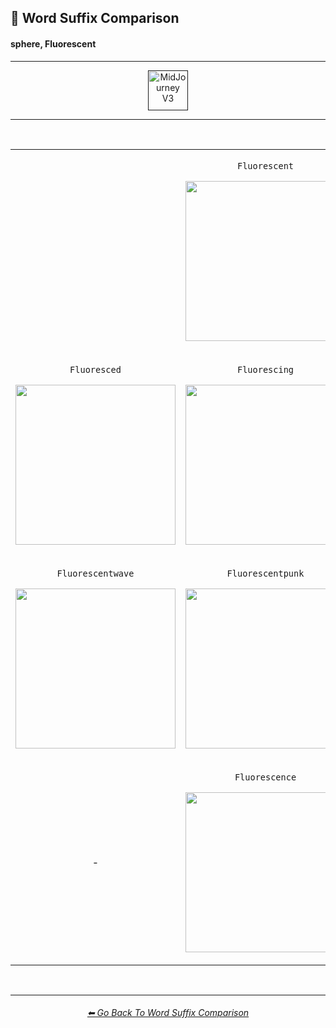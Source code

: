<h2>📓 Word Suffix Comparison</h2>
<h4>sphere, Fluorescent</h4>

<hr><!--------------->

<div align="center">

[<img src="/Images/Repo_Parts/Buttons/Version_Buttons/button_version_V3_active.webp?raw=true" alt="MidJourney V3" height="64" />]()

</div>

<hr>
<br>

<div align="center">

<table>
	<tr align=center valign=middle>
		<th>
			<br>
		</th>
        <td>
			<p><code>Fluorescent</code></p><p><img src="/Images/MJ_V3/Comparison_Page_Images/Word_Suffix_Comparison/sphere_Fluorescent.png?raw=true" width="256" /></p>
        </td>
		<th>
			<br>
		</th>
	</tr>
	<tr align=center valign=middle>
        <td>
			<p><code>Fluoresced</code></p><p><img src="/Images/MJ_V3/Comparison_Page_Images/Word_Suffix_Comparison/sphere_Fluoresced.png?raw=true" width="256" /></p>
        </td>
        <td>
			<p><code>Fluorescing</code></p><p><img src="/Images/MJ_V3/Comparison_Page_Images/Word_Suffix_Comparison/sphere_Fluorescing.png?raw=true" width="256" /></p>
        </td>
        <td>
			<p><code>Fluorescentcore</code></p><p><img src="/Images/MJ_V3/Comparison_Page_Images/Word_Suffix_Comparison/sphere_Fluorescentcore.png?raw=true" width="256" /></p>
        </td>
	</tr>
	<tr align=center valign=middle>
        <td>
			<p><code>Fluorescentwave</code></p><p><img src="/Images/MJ_V3/Comparison_Page_Images/Word_Suffix_Comparison/sphere_Fluorescentwave.png?raw=true" width="256" /></p>
        </td>
        <td>
			<p><code>Fluorescentpunk</code></p><p><img src="/Images/MJ_V3/Comparison_Page_Images/Word_Suffix_Comparison/sphere_Fluorescentpunk.png?raw=true" width="256" /></p>
        </td>
        <td>
			<p><code>Fluorescentboop</code></p><p><img src="/Images/MJ_V3/Comparison_Page_Images/Word_Suffix_Comparison/sphere_Fluorescentboop.png?raw=true" width="256" /></p>
        </td>
	</tr>
	<tr align=center valign=middle>
		<td>-</td>
        <td>
			<p><code>Fluorescence</code></p><p><img src="/Images/MJ_V3/Comparison_Page_Images/Word_Suffix_Comparison/sphere_Fluorescence.png?raw=true" width="256" /></p>
        </td>
		<td>-</td>
	</tr>
</table>

</div>

<br>


<hr><!--------------->
<div align="center">
<h6><a href="/Pages/MJ_V3/Comparison_Pages/Prompt_Writing/Word_Suffix_Comparison.md">⬅ Go Back To Word Suffix Comparison</a></h6>
</div>